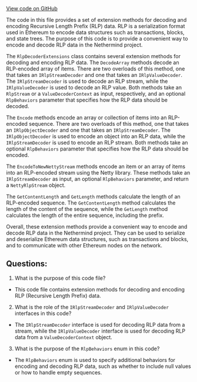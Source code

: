 [View code on GitHub](https://github.com/NethermindEth/nethermind/src/Nethermind/Nethermind.Serialization.Rlp/RlpDecoderExtensions.cs)

The code in this file provides a set of extension methods for decoding and encoding Recursive Length Prefix (RLP) data. RLP is a serialization format used in Ethereum to encode data structures such as transactions, blocks, and state trees. The purpose of this code is to provide a convenient way to encode and decode RLP data in the Nethermind project.

The `RlpDecoderExtensions` class contains several extension methods for decoding and encoding RLP data. The `DecodeArray` methods decode an RLP-encoded array of items. There are two overloads of this method, one that takes an `IRlpStreamDecoder` and one that takes an `IRlpValueDecoder`. The `IRlpStreamDecoder` is used to decode an RLP stream, while the `IRlpValueDecoder` is used to decode an RLP value. Both methods take an `RlpStream` or a `ValueDecoderContext` as input, respectively, and an optional `RlpBehaviors` parameter that specifies how the RLP data should be decoded.

The `Encode` methods encode an array or collection of items into an RLP-encoded sequence. There are two overloads of this method, one that takes an `IRlpObjectDecoder` and one that takes an `IRlpStreamDecoder`. The `IRlpObjectDecoder` is used to encode an object into an RLP data, while the `IRlpStreamDecoder` is used to encode an RLP stream. Both methods take an optional `RlpBehaviors` parameter that specifies how the RLP data should be encoded.

The `EncodeToNewNettyStream` methods encode an item or an array of items into an RLP-encoded stream using the Netty library. These methods take an `IRlpStreamDecoder` as input, an optional `RlpBehaviors` parameter, and return a `NettyRlpStream` object.

The `GetContentLength` and `GetLength` methods calculate the length of an RLP-encoded sequence. The `GetContentLength` method calculates the length of the content of the sequence, while the `GetLength` method calculates the length of the entire sequence, including the prefix.

Overall, these extension methods provide a convenient way to encode and decode RLP data in the Nethermind project. They can be used to serialize and deserialize Ethereum data structures, such as transactions and blocks, and to communicate with other Ethereum nodes on the network.
## Questions: 
 1. What is the purpose of this code file?
- This code file contains extension methods for decoding and encoding RLP (Recursive Length Prefix) data.

2. What is the role of the `IRlpStreamDecoder` and `IRlpValueDecoder` interfaces in this code?
- The `IRlpStreamDecoder` interface is used for decoding RLP data from a stream, while the `IRlpValueDecoder` interface is used for decoding RLP data from a `ValueDecoderContext` object.

3. What is the purpose of the `RlpBehaviors` enum in this code?
- The `RlpBehaviors` enum is used to specify additional behaviors for encoding and decoding RLP data, such as whether to include null values or how to handle empty sequences.